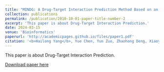 ```yaml
---
title: "MINDG: A Drug-Target Interaction Prediction Method Based on an Integrated Learning Algorithm"
collection: publications
permalink: /publication/2010-10-01-paper-title-number-2
excerpt: 'This paper is about Drug-Target Interaction Prediction.'
date: 2024-03-15
venue: 'Bioinformatics'
paperurl: 'http://academicpages.github.io/files/paper1.pdf'
citation: '<b>Hailong Yang</b>, Yue Chen, Yun Zuo, Zhaohong Deng, Xiaoyong Pan, Hong-Bin Shen, Kup-Sze Choi, Dong-Jun Yu; <b>Bioinformatics</b>, 2024;'
---
```

This paper is about Drug-Target Interaction Prediction.

[Download paper here](http://academicpages.github.io/files/paper1.pdf)
